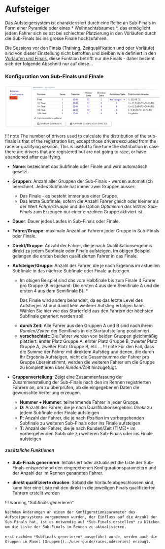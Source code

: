 # Aufsteiger

Das Aufsteigersystem ist charakterisiert durch eine Reihe an Sub-Finals in Form einer Pyramide oder eines * Weihnachtsbaumes *, das ermöglicht jedem Fahrer sich selbst bei schlechter Platzierung in den Vörläufen durch die Sub-Finals bis ins grosse Finale hochzufahren.

Die Sessions vor den Finals (Training, Zeitqualifikation und oder Vorläufe) sind von dieser Einstellung nicht betroffen und bleiben wie definiert in den [Vorläufen und Finals](./qualify-finals.md), diese Funktion betrifft nur die Finals - daher bezieht sich der folgende Abschnitt nur auf diese...

### Konfiguration von Sub-Finals und Finale

![Aufsteiger](../img/subfinals.png)

!!! note
	The number of drivers used to calculate the distribution of the sub-finals is that of the registration list, except those drivers excluded from the race or qualifying session. This is useful to fine tune the distribution in case there are drivers that are registered but are not going to race, or have abandoned after qualifying.

- **Name**: bezeichnet das Subfinale oder Finale und wird automatisch gesetzt.

- **Gruppen**: Anzahl aller Gruppen der Sub-Finals - werden automatisch berechnet. Jedes Subfinale hat immer zwei Gruppen ausser:

	- Das Finale - es besteht immer aus einer Gruppe.
	- Das letzte Subfinale, sofern die Anzahl Fahrer gleich oder kleiner als der Wert *Fahrer/Gruppe* und die Option *Optimieren des letzten Sub-Finals* zum Erzeugen nur einer einzelnen Gruppe aktiviert ist.

- **Dauer**: Dauer jedes Laufes in Sub-Finals oder Finale.

- **Fahrer/Gruppe**: maximale Anzahl an Fahrern jeder Gruppe in Sub-Finals oder Finale.

- **Direkt/Gruppe**: Anzahl der Fahrer, die je nach Qualifikationsergebnis direkt zu jedem Subfinale oder Finale aufsteigen. Im obigen Beispiel gelangen die ersten beiden qualifizierten Fahrer in das Finale.

- **Aufsteiger/Gruppe**: Anzahl der Fahrer, die je nach Ergebnis im aktuellen Subfinale in das nächste Subfinale oder Finale aufsteigen.

	* Im obigen Beispiel sind das vom Halbfinale bis zum Finale 4 Fahrer pro Gruppe (8 insgesamt: Die ersten 4 aus dem Semifinale A und die ersten 4 aus dem Semifinale B). *

      Das Finale wird anders behandelt, da es das letzte Level des Aufstieges ist und damit kein weiterer Aufstieg erfolgen kann. Wählen Sie hier wie das Starterfeld aus den Fahrern der höchsten Subfinale generiert werden soll.

	- **durch Zeit**: Alle Fahrer aus den Gruppen A und B sind nach ihrem *Runden/Zeiten* der Semifinals in die Startaufstellung positioniert.
	- **verschachtelt**: Die Fahrer werden von beiden Gruppen gleichmäßig platziert: erster Platz Gruppe A, erster Platz Gruppe B, zweiter Platz Gruppe A, zweiter Platz Gruppe B, etc ...
	!!! note
		Für den Fall, dass die Summe der Fahrer mit direktem Aufstieg und denen, die durch Ihr Ergebnis Aufsteigen, nicht die Gesamtsumme der Fahrer pro Gruppe übereinstimmt, werden die weiteren Fahrer um die Gruppe zu komplettieren über *Runden/Zeit* hinzugefügt.

- **Gruppenverteilung**: Zeigt eine Zusammenfassung der Zusammenstellung der Sub-Finals nach den im Rennen registrierten Fahrern an, um zu überprüfen, ob die eingegebenen Daten die gewünschte Verteilung erzeugen.

	- **Nummer + Nummer**: teilnehmende Fahrer in jeder Gruppe.
	- **D**: Anzahl der Fahrer, die je nach Qualifikationsergebnis *Direkt* zu jedem Subfinale oder Finale aufsteigen
	- **P**: Anzahl der Fahrer, die je nach *Position* im vorhergehenden Subfinale zu weiteren Sub-Finals oder ins Finale aufsteigen
	- **T**: Anzahl der Fahrer, die je nach Runden/Zeit (TIME)* im vorhergehenden Subfinale zu weiteren Sub-Finals oder ins Finale aufsteigen
	
##### zusätzliche Funktionen

- **Sub-Finals generieren**: Initialisiert oder aktualisiert die Liste der Sub-Finals entsprechend den eingegebenen Konfigurationsparametern und der Anzahl der im Rennen genannten Fahrer.

- **direkt qualifizierte drucken**: Sobald die Vorläufe abgeschlossen sind, kann hier eine Liste mit den direkt in die jeweiligen Finals qualifizierten Fahrern erstellt werden

!!! warning "Subfinals generieren"

    Nachdem Änderungen an einem der Konfigurationsparameter des Aufsteigersystems vorgenommen wurden, der Einfluss auf die Anzahl der Sub-Finals hat, ist es notwendig auf *Sub-Finals erstellen* zu klicken um die Liste der Sub-Finals im Rennen zu aktualisieren.

	erst nachdem *Subfinals generieren* ausgeführt wurde, werden auch die Gruppen im Panel [Gruppen](../user-guide/races.md#series) erzeugt.
